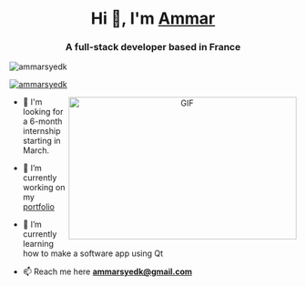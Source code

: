 
<h1 align="center">Hi 👋, I'm <a href="https://ammarsyedk.com/" target="blank">
Ammar</a></h1>
<h3 align="center">A full-stack developer based in France</h3>

<p align="left"> <img src="https://komarev.com/ghpvc/?username=ammarsyedk&label=Profile%20views&color=0e75b6&style=flat" alt="ammarsyedk" /> </p>

<p align="left"> <a href="https://twitter.com/AmmarSyedK" target="blank"><img src="https://img.shields.io/twitter/follow/AmmarSyedK?logo=twitter&style=for-the-badge" alt="ammarsyedk" /></a> </p>

<a target="_blank" align="center">
  <img align="right" top="500" height="250" width="400" alt="GIF" src="https://s9.gifyu.com/images/Personal-logo-Logo-Animation-1.gif">
</a>

- 🤝 I'm looking for a 6-month internship starting in March.

- 🔭 I’m currently working on my <a href="https://github.com/AmmarSyedK/ReactJSPortfolio/" target="blank">portfolio</a>

- 🌱 I’m currently learning how to make a software app using Qt

- 📫 Reach me here **ammarsyedk@gmail.com**
